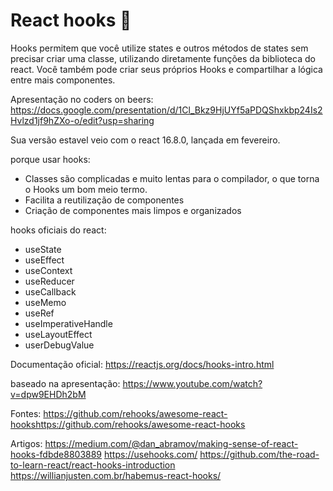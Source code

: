 # React hooks :tada:

Hooks permitem que você utilize states e outros métodos de states sem precisar criar uma classe,
utilizando diretamente funções da biblioteca do react. 
Você também pode criar seus próprios Hooks e compartilhar a lógica entre mais componentes.

Apresentação no coders on beers:
https://docs.google.com/presentation/d/1Cl_Bkz9HjUYf5aPDQShxkbp24Is2Hvlzd1jf9hZXo-o/edit?usp=sharing


Sua versão estavel veio com o react 16.8.0, lançada em fevereiro.

porque usar hooks:
* Classes são complicadas e muito lentas para o compilador, o que torna o Hooks um bom meio termo.
* Facilita a reutilização de componentes
* Criação de componentes mais limpos e organizados 

hooks oficiais do react:

* useState 
* useEffect
* useContext
* useReducer  
* useCallback 
* useMemo
* useRef
* useImperativeHandle
* useLayoutEffect
* userDebugValue 

Documentação oficial:
https://reactjs.org/docs/hooks-intro.html

baseado na apresentação:
https://www.youtube.com/watch?v=dpw9EHDh2bM

Fontes:
https://github.com/rehooks/awesome-react-hookshttps://github.com/rehooks/awesome-react-hooks

Artigos:
https://medium.com/@dan_abramov/making-sense-of-react-hooks-fdbde8803889
https://usehooks.com/
https://github.com/the-road-to-learn-react/react-hooks-introduction
https://willianjusten.com.br/habemus-react-hooks/
